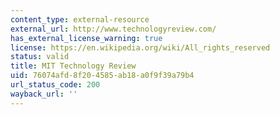 ```yaml
---
content_type: external-resource
external_url: http://www.technologyreview.com/
has_external_license_warning: true
license: https://en.wikipedia.org/wiki/All_rights_reserved
status: valid
title: MIT Technology Review
uid: 76074afd-8f20-4585-ab18-a0f9f39a79b4
url_status_code: 200
wayback_url: ''
---
```

